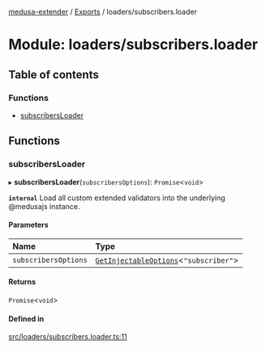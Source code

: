 [medusa-extender](../README.md) / [Exports](../modules.md) / loaders/subscribers.loader

# Module: loaders/subscribers.loader

## Table of contents

### Functions

- [subscribersLoader](loaders_subscribers_loader.md#subscribersloader)

## Functions

### subscribersLoader

▸ **subscribersLoader**(`subscribersOptions`): `Promise`<`void`\>

**`internal`**
Load all custom extended validators into the underlying @medusajs instance.

#### Parameters

| Name | Type |
| :------ | :------ |
| `subscribersOptions` | [`GetInjectableOptions`](core_types.md#getinjectableoptions)<``"subscriber"``\> |

#### Returns

`Promise`<`void`\>

#### Defined in

[src/loaders/subscribers.loader.ts:11](https://github.com/adrien2p/medusa-extender/blob/d82f16b/src/loaders/subscribers.loader.ts#L11)
